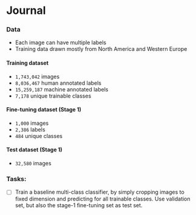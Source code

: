 # Journal

### Data

* Each image can have multiple labels
* Training data drawn mostly from North America and Western Europe

#### Training dataset

* `1,743,042` images
* `8,036,467` human annotated labels
* `15,259,187` machine annotated labels
* `7,178` unique trainable classes

#### Fine-tuning dataset (Stage 1)

* `1,000` images
* `2,386` labels
* `484` unique classes

#### Test dataset (Stage 1)

* `32,580` images



### Tasks:

- [ ] Train a baseline multi-class classifier, by simply cropping images to
fixed dimension and predicting for all trainable classes. Use validation set, but
also the stage-1 fine-tuning set as test set.
